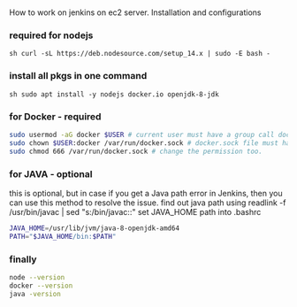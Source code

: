 # 
How to work on jenkins on ec2 server. Installation and configurations


### required for nodejs
``` sh curl -sL https://deb.nodesource.com/setup_14.x | sudo -E bash - ```

### install all pkgs in one command
```sh sudo apt install -y nodejs docker.io openjdk-8-jdk ```

### for Docker - required
```sh 
sudo usermod -aG docker $USER # current user must have a group call docker.
sudo chown $USER:docker /var/run/docker.sock # docker.sock file must have current user's onwership.
sudo chmod 666 /var/run/docker.sock # change the permission too. 
```

### for JAVA - optional
this is optional, but in case if you get a Java path error in Jenkins,
then you can use this method to resolve the issue.
find out java path using
readlink -f /usr/bin/javac | sed "s:/bin/javac::"
set JAVA_HOME path into .bashrc
```sh
JAVA_HOME=/usr/lib/jvm/java-8-openjdk-amd64
PATH="$JAVA_HOME/bin:$PATH"
```
### finally
```sh
node --version
docker --version
java -version
```
